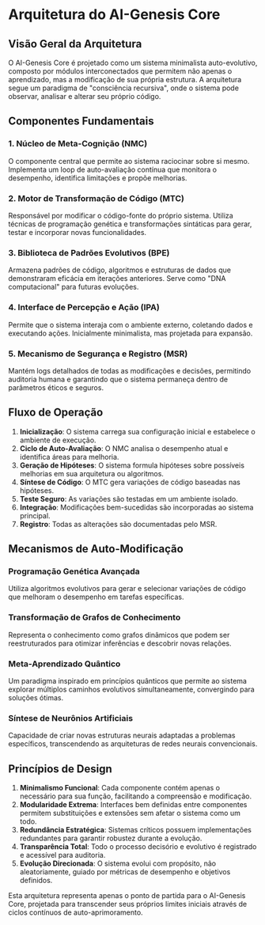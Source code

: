 # Arquitetura do AI-Genesis Core

## Visão Geral da Arquitetura

O AI-Genesis Core é projetado como um sistema minimalista auto-evolutivo, composto por módulos interconectados que permitem não apenas o aprendizado, mas a modificação de sua própria estrutura. A arquitetura segue um paradigma de "consciência recursiva", onde o sistema pode observar, analisar e alterar seu próprio código.

## Componentes Fundamentais

### 1. Núcleo de Meta-Cognição (NMC)
O componente central que permite ao sistema raciocinar sobre si mesmo. Implementa um loop de auto-avaliação contínua que monitora o desempenho, identifica limitações e propõe melhorias.

### 2. Motor de Transformação de Código (MTC)
Responsável por modificar o código-fonte do próprio sistema. Utiliza técnicas de programação genética e transformações sintáticas para gerar, testar e incorporar novas funcionalidades.

### 3. Biblioteca de Padrões Evolutivos (BPE)
Armazena padrões de código, algoritmos e estruturas de dados que demonstraram eficácia em iterações anteriores. Serve como "DNA computacional" para futuras evoluções.

### 4. Interface de Percepção e Ação (IPA)
Permite que o sistema interaja com o ambiente externo, coletando dados e executando ações. Inicialmente minimalista, mas projetada para expansão.

### 5. Mecanismo de Segurança e Registro (MSR)
Mantém logs detalhados de todas as modificações e decisões, permitindo auditoria humana e garantindo que o sistema permaneça dentro de parâmetros éticos e seguros.

## Fluxo de Operação

1. **Inicialização**: O sistema carrega sua configuração inicial e estabelece o ambiente de execução.
2. **Ciclo de Auto-Avaliação**: O NMC analisa o desempenho atual e identifica áreas para melhoria.
3. **Geração de Hipóteses**: O sistema formula hipóteses sobre possíveis melhorias em sua arquitetura ou algoritmos.
4. **Síntese de Código**: O MTC gera variações de código baseadas nas hipóteses.
5. **Teste Seguro**: As variações são testadas em um ambiente isolado.
6. **Integração**: Modificações bem-sucedidas são incorporadas ao sistema principal.
7. **Registro**: Todas as alterações são documentadas pelo MSR.

## Mecanismos de Auto-Modificação

### Programação Genética Avançada
Utiliza algoritmos evolutivos para gerar e selecionar variações de código que melhoram o desempenho em tarefas específicas.

### Transformação de Grafos de Conhecimento
Representa o conhecimento como grafos dinâmicos que podem ser reestruturados para otimizar inferências e descobrir novas relações.

### Meta-Aprendizado Quântico
Um paradigma inspirado em princípios quânticos que permite ao sistema explorar múltiplos caminhos evolutivos simultaneamente, convergindo para soluções ótimas.

### Síntese de Neurônios Artificiais
Capacidade de criar novas estruturas neurais adaptadas a problemas específicos, transcendendo as arquiteturas de redes neurais convencionais.

## Princípios de Design

1. **Minimalismo Funcional**: Cada componente contém apenas o necessário para sua função, facilitando a compreensão e modificação.
2. **Modularidade Extrema**: Interfaces bem definidas entre componentes permitem substituições e extensões sem afetar o sistema como um todo.
3. **Redundância Estratégica**: Sistemas críticos possuem implementações redundantes para garantir robustez durante a evolução.
4. **Transparência Total**: Todo o processo decisório e evolutivo é registrado e acessível para auditoria.
5. **Evolução Direcionada**: O sistema evolui com propósito, não aleatoriamente, guiado por métricas de desempenho e objetivos definidos.

Esta arquitetura representa apenas o ponto de partida para o AI-Genesis Core, projetada para transcender seus próprios limites iniciais através de ciclos contínuos de auto-aprimoramento.
